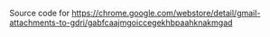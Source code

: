 Source code for https://chrome.google.com/webstore/detail/gmail-attachments-to-gdri/gabfcaajmgoiccegekhbpaahknakmgad
